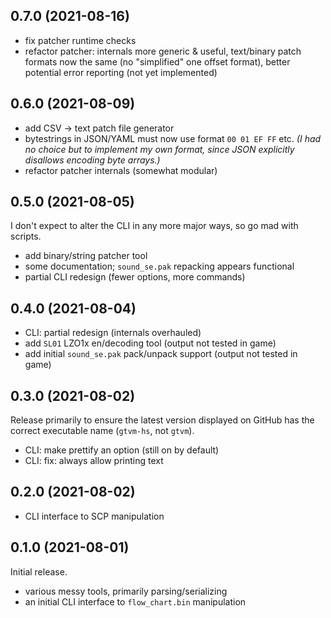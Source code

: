 ## 0.7.0 (2021-08-16)
  * fix patcher runtime checks
  * refactor patcher: internals more generic & useful, text/binary patch formats
    now the same (no "simplified" one offset format), better potential error
    reporting (not yet implemented)

## 0.6.0 (2021-08-09)
  * add CSV -> text patch file generator
  * bytestrings in JSON/YAML must now use format `00 01 EF FF` etc.
    *(I had no choice but to implement my own format, since JSON explicitly
    disallows encoding byte arrays.)*
  * refactor patcher internals (somewhat modular)

## 0.5.0 (2021-08-05)
I don't expect to alter the CLI in any more major ways, so go mad with scripts.

  * add binary/string patcher tool
  * some documentation; `sound_se.pak` repacking appears functional
  * partial CLI redesign (fewer options, more commands)

## 0.4.0 (2021-08-04)
  * CLI: partial redesign (internals overhauled)
  * add `SL01` LZO1x en/decoding tool (output not tested in game)
  * add initial `sound_se.pak` pack/unpack support (output not tested in game)

## 0.3.0 (2021-08-02)
Release primarily to ensure the latest version displayed on GitHub has the
correct executable name (`gtvm-hs`, not `gtvm`).

  * CLI: make prettify an option (still on by default)
  * CLI: fix: always allow printing text

## 0.2.0 (2021-08-02)
  * CLI interface to SCP manipulation

## 0.1.0 (2021-08-01)
Initial release.

  * various messy tools, primarily parsing/serializing
  * an initial CLI interface to `flow_chart.bin` manipulation
